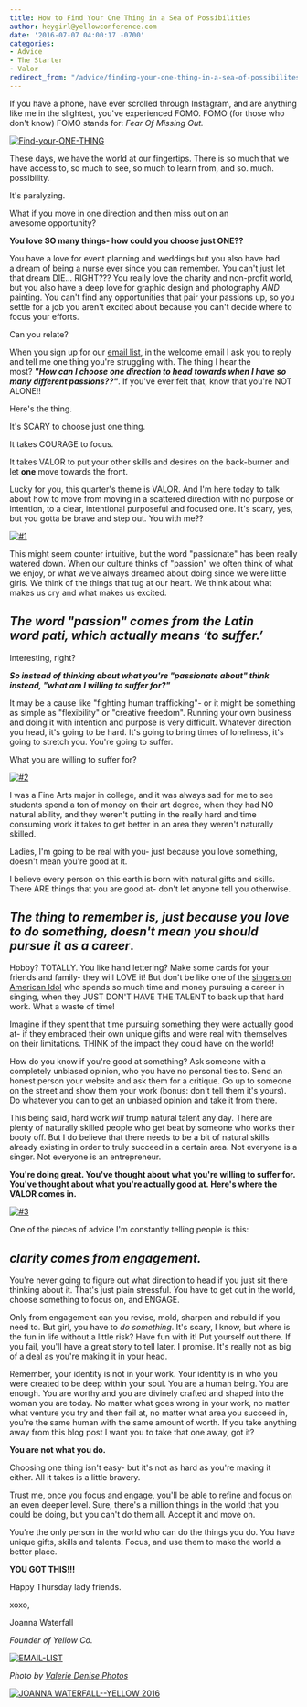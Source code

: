 ```yaml
---
title: How to Find Your One Thing in a Sea of Possibilities
author: heygirl@yellowconference.com
date: '2016-07-07 04:00:17 -0700'
categories:
- Advice
- The Starter
- Valor
redirect_from: "/advice/finding-your-one-thing-in-a-sea-of-possibilites/"
---
```


If you have a phone, have ever scrolled through Instagram, and are anything like me in the slightest, you've experienced FOMO. FOMO (for those who don't know) FOMO stands for: _Fear Of Missing Out._[  
](https://yellow-blog-images.imgix.net/2016/07/Screenshot-2016-07-06-21.43.33.png)

[![Find-your-ONE-THING](https://yellow-blog-images.imgix.net/2016/07/Find-your-ONE-THING1.jpg)](https://yellow-blog-images.imgix.net/2016/07/Find-your-ONE-THING1.jpg)

These days, we have the world at our fingertips. There is so much that we have access to, so much to see, so much to learn from, and so. much. possibility.

It's paralyzing.

What if you move in one direction and then miss out on an awesome opportunity?

**You love SO many things- how could you choose just ONE??**

You have a love for event planning and weddings but you also have had a dream of being a nurse ever since you can remember. You can't just let that dream DIE... RIGHT??? You really love the charity and non-profit world, but you also have a deep love for graphic design and photography _AND_ painting. You can't find any opportunities that pair your passions up, so you settle for a job you aren't excited about because you can't decide where to focus your efforts.

Can you relate?

When you sign up for our [email list](http://eepurl.com/RrZtL), in the welcome email I ask you to reply and tell me one thing you're struggling with. The thing I hear the most? _**"How can I choose one direction to head towards when I have so many different passions??"**_. If you've ever felt that, know that you're NOT ALONE!!

Here's the thing.

It's SCARY to choose just one thing.

It takes COURAGE to focus.

It takes VALOR to put your other skills and desires on the back-burner and let **one** move towards the front.

Lucky for you, this quarter's theme is VALOR. And I'm here today to talk about how to move from moving in a scattered direction with no purpose or intention, to a clear, intentional purposeful and focused one. It's scary, yes, but you gotta be brave and step out. You with me??

[![#1](https://yellow-blog-images.imgix.net/2016/07/1.jpg)](https://yellow-blog-images.imgix.net/2016/07/1.jpg)

This might seem counter intuitive, but the word "passionate" has been really watered down. When our culture thinks of "passion" we often think of what we enjoy, or what we've always dreamed about doing since we were little girls. We think of the things that tug at our heart. We think about what makes us cry and what makes us excited.

## _The word "passion" comes from the Latin word pati, which actually means ‘to suffer.’_

Interesting, right?

_**So instead of thinking about what you're "passionate about" think instead, "what am I willing to suffer for?"**_

It may be a cause like "fighting human trafficking"- or it might be something as simple as "flexibility" or "creative freedom". Running your own business and doing it with intention and purpose is very difficult. Whatever direction you head, it's going to be hard. It's going to bring times of loneliness, it's going to stretch you. You're going to suffer.

What you are willing to suffer for?

[![#2](https://yellow-blog-images.imgix.net/2016/07/2.jpg)](https://yellow-blog-images.imgix.net/2016/07/2.jpg)

I was a Fine Arts major in college, and it was always sad for me to see students spend a ton of money on their art degree, when they had NO natural ability, and they weren't putting in the really hard and time consuming work it takes to get better in an area they weren't naturally skilled.

Ladies, I'm going to be real with you- just because you love something, doesn't mean you're good at it.

I believe every person on this earth is born with natural gifts and skills. There ARE things that you are good at- don't let anyone tell you otherwise.

## _The thing to remember is, just because you love to do something, doesn't mean you should pursue it as a career_.

Hobby? TOTALLY. You like hand lettering? Make some cards for your friends and family- they will LOVE it! But don't be like one of the [singers on American Idol](https://www.youtube.com/watch?v=E1cz43pQGnQ) who spends so much time and money pursuing a career in singing, when they JUST DON'T HAVE THE TALENT to back up that hard work. What a waste of time!

Imagine if they spent that time pursuing something they were actually good at- if they embraced their own unique gifts and were real with themselves on their limitations. THINK of the impact they could have on the world!

How do you know if you're good at something? Ask someone with a completely unbiased opinion, who you have no personal ties to. Send an honest person your website and ask them for a critique. Go up to someone on the street and show them your work (bonus: don't tell them it's yours). Do whatever you can to get an unbiased opinion and take it from there.

This being said, hard work _will_ trump natural talent any day. There are plenty of naturally skilled people who get beat by someone who works their booty off. But I do believe that there needs to be a bit of natural skills already existing in order to truly succeed in a certain area. Not everyone is a singer. Not everyone is an entrepreneur.

**You're doing great. You've thought about what you're willing to suffer for. You've thought about what you're actually good at. Here's where the VALOR comes in.**

[![#3](https://yellow-blog-images.imgix.net/2016/07/3.jpg)](https://yellow-blog-images.imgix.net/2016/07/3.jpg)

One of the pieces of advice I'm constantly telling people is this:

## _**clarity comes from engagement.**_

You're never going to figure out what direction to head if you just sit there thinking about it. That's just plain stressful. You have to get out in the world, choose something to focus on, and ENGAGE.

Only from engagement can you revise, mold, sharpen and rebuild if you need to. But girl, you have to _do_ _something_. It's scary, I know, but where is the fun in life without a little risk? Have fun with it! Put yourself out there. If you fail, you'll have a great story to tell later. I promise. It's really not as big of a deal as you're making it in your head.

Remember, your identity is not in your work. Your identity is in who you were created to be deep within your soul. You are a human being. You are enough. You are worthy and you are divinely crafted and shaped into the woman you are today. No matter what goes wrong in your work, no matter what venture you try and then fail at, no matter what area you succeed in, you're the same human with the same amount of worth. If you take anything away from this blog post I want you to take that one away, got it?

**You are not what you do.**

Choosing one thing isn't easy- but it's not as hard as you're making it either. All it takes is a little bravery.

Trust me, once you focus and engage, you'll be able to refine and focus on an even deeper level. Sure, there's a million things in the world that you could be doing, but you can't do them all. Accept it and move on.

You're the only person in the world who can do the things you do. You have unique gifts, skills and talents. Focus, and use them to make the world a better place.

**YOU GOT THIS!!!**

Happy Thursday lady friends.

xoxo,

Joanna Waterfall

_Founder of Yellow Co._

[![EMAIL-LIST](https://yellow-blog-images.imgix.net/2016/07/EMAIL-LIST.png)](http://eepurl.com/RrZtL)

_Photo by [Valerie Denise Photos](http://www.valeriedenisephotos.com/)_

[![JOANNA WATERFALL--YELLOW 2016](https://yellow-blog-images.imgix.net/2016/06/Screen-Shot-2016-06-07-at-1.43.27-AM.png)](https://www.instagram.com/joannawaterfall/)
